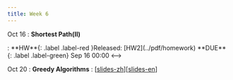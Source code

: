 ```yaml
---
title: Week 6
---
```


Oct 16
: **Shortest Path(II)**
<!-->:  **HW**{: .label .label-red }Released: [HW2](../pdf/homework)  **DUE**{: .label .label-green} Sep 16  00:00
<-->

Oct 20
: **Greedy Algorithms**
  :  \[[slides-zh](../pdf/slides/0-overview-zh.pdf)\]\[[slides-en](../pdf/slides/0-overview-en.pdf)\]


  

